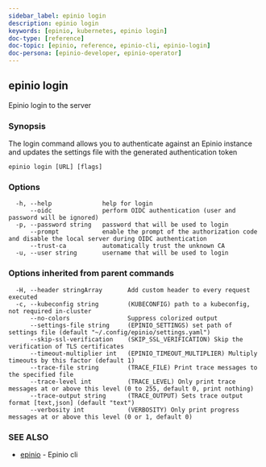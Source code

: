 ```yaml
---
sidebar_label: epinio login
description: epinio login
keywords: [epinio, kubernetes, epinio login]
doc-type: [reference]
doc-topic: [epinio, reference, epinio-cli, epinio-login]
doc-persona: [epinio-developer, epinio-operator]
---
```

## epinio login

Epinio login to the server

### Synopsis

The login command allows you to authenticate against an Epinio instance and updates the settings file with the generated authentication token

```
epinio login [URL] [flags]
```

### Options

```
  -h, --help              help for login
      --oidc              perform OIDC authentication (user and password will be ignored)
  -p, --password string   password that will be used to login
      --prompt            enable the prompt of the authorization code and disable the local server during OIDC authentication
      --trust-ca          automatically trust the unknown CA
  -u, --user string       username that will be used to login
```

### Options inherited from parent commands

```
  -H, --header stringArray       Add custom header to every request executed
  -c, --kubeconfig string        (KUBECONFIG) path to a kubeconfig, not required in-cluster
      --no-colors                Suppress colorized output
      --settings-file string     (EPINIO_SETTINGS) set path of settings file (default "~/.config/epinio/settings.yaml")
      --skip-ssl-verification    (SKIP_SSL_VERIFICATION) Skip the verification of TLS certificates
      --timeout-multiplier int   (EPINIO_TIMEOUT_MULTIPLIER) Multiply timeouts by this factor (default 1)
      --trace-file string        (TRACE_FILE) Print trace messages to the specified file
      --trace-level int          (TRACE_LEVEL) Only print trace messages at or above this level (0 to 255, default 0, print nothing)
      --trace-output string      (TRACE_OUTPUT) Sets trace output format [text,json] (default "text")
      --verbosity int            (VERBOSITY) Only print progress messages at or above this level (0 or 1, default 0)
```

### SEE ALSO

* [epinio](./epinio.md)	 - Epinio cli


